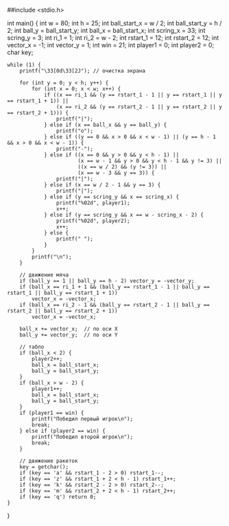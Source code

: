 ##include <stdio.h>

int main() {
    int w = 80;
    int h = 25;
    int ball_start_x = w / 2;
    int ball_start_y = h / 2;
    int ball_y = ball_start_y;
    int ball_x = ball_start_x;
    int scring_x = 33;
    int scring_y = 3;
    int ri_1 = 1;
    int ri_2 = w - 2;
    int rstart_1 = 12;
    int rstart_2 = 12;
    int vector_x = -1;
    int vector_y = 1;
    int win = 21;
    int player1 = 0;
    int player2 = 0;
    char key;

    while (1) {
        printf("\33[0d\33[2J"); // очистка экрана

        for (int y = 0; y < h; y++) {
            for (int x = 0; x < w; x++) {
                if ((x == ri_1 && (y == rstart_1 - 1 || y == rstart_1 || y == rstart_1 + 1)) ||
                    (x == ri_2 && (y == rstart_2 - 1 || y == rstart_2 || y == rstart_2 + 1))) {
                    printf("|");
                } else if (x == ball_x && y == ball_y) {
                    printf("o");
                } else if ((y == 0 && x > 0 && x < w - 1) || (y == h - 1 && x > 0 && x < w - 1)) {
                    printf("-");
                } else if ((x == 0 && y > 0 && y < h - 1) ||
                           (x == w - 1 && y > 0 && y < h - 1 && y != 3) ||
                           ((x == w / 2) && (y != 3)) ||
                           (x == w - 3 && y == 3)) {
                    printf("|");
                } else if (x == w / 2 - 1 && y == 3) {
                    printf("|");
                } else if (y == scring_y && x == scring_x) {
                    printf("%02d", player1);
                    x++;
                } else if (y == scring_y && x == w - scring_x - 2) {
                    printf("%02d", player2);
                    x++;
                } else {
                    printf(" ");
                }
            }
            printf("\n");
        }

        // движение мяча
        if (ball_y == 1 || ball_y == h - 2) vector_y = -vector_y;
        if (ball_x == ri_1 + 1 && (ball_y == rstart_1 - 1 || ball_y == rstart_1 || ball_y == rstart_1 + 1))
            vector_x = -vector_x;
        if (ball_x == ri_2 - 1 && (ball_y == rstart_2 - 1 || ball_y == rstart_2 || ball_y == rstart_2 + 1))
            vector_x = -vector_x;

        ball_x += vector_x;  // по оси X
        ball_y += vector_y;  // по оси Y

        // табло
        if (ball_x < 2) {
            player2++;
            ball_x = ball_start_x;
            ball_y = ball_start_y;
        }
        if (ball_x > w - 2) {
            player1++;
            ball_x = ball_start_x;
            ball_y = ball_start_y;
        }
        if (player1 == win) {
            printf("Победил первый игрок\n");
            break;
        } else if (player2 == win) {
            printf("Победил второй игрок\n");
            break;
        }

        // движение ракеток
        key = getchar();
        if (key == 'a' && rstart_1 - 2 > 0) rstart_1--;
        if (key == 'z' && rstart_1 + 2 < h - 1) rstart_1++;
        if (key == 'k' && rstart_2 - 2 > 0) rstart_2--;
        if (key == 'm' && rstart_2 + 2 < h - 1) rstart_2++;
        if (key == 'q') return 0;
    }
}